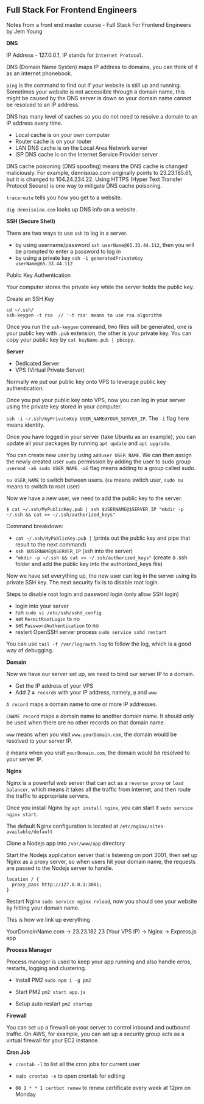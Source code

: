 ## Full Stack For Frontend Engineers

Notes from a front end master course - Full Stack For Frontend Engineers by Jem Young

__DNS__

IP Address - 127.0.0.1, IP stands for `Internet Protocol`.

DNS (Domain Name Systen) maps IP address to domains, you can think of it as an internet phonebook.

`ping` is the command to find out if your website is still up and running. Sometimes your website is not accessible through a domain name, this might be caused by the DNS server is down so your domain name cannot be resolved to an IP address.

DNS has many level of caches so you do not need to resolve a domain to an IP address every time. 

- Local cache is on your own computer
- Router cache is on your router
- LAN DNS cache is on the Local Area Network server
- ISP DNS cache is on the Internet Service Provider server 

DNS cache poisoning (DNS spoofing) means the DNS cache is changed maliciously. For example, dennisxiao.com originally points to 23.23.185.61, but it is changed to 104.24.234.22. Using HTTPS (Hyper Text Transfer Protocol Secure) is one way to mitigate DNS cache poisoning.

`traceroute` tells you how you get to a website.

`dig dennisxiao.com` looks up DNS info on a website.

__SSH (Secure Shell)__

There are two ways to use `ssh` to log in a server.

- by using username/password `ssh userName@65.33.44.112`, then you will be prompted to enter a password to log in
- by using a private key `ssh -i generatedPrivateKey userName@65.33.44.112`

Public Key Authentication

Your computer stores the private key while the server holds the public key.

Create an SSH Key

```
cd ~/.ssh/
ssh-keygen -t rsa  // '-t rsa' means to use rsa algorithm
```

Once you run the `ssh-keygen` command, two files will be generated, one is your public key with `.pub` extension, the other is your private key. You can copy your public key by `cat keyName.pub | pbcopy`.

__Server__

- Dedicated Server
- VPS (Virtual Private Server)

Normally we put our public key onto VPS to leverage public key authentication.

Once you put your public key onto VPS, now you can log in your server using the private key stored in your computer.

`ssh -i ~/.ssh/myPrivateKey USER_NAME@YOUR_SERVER_IP`. The `-i` flag here means identity.

Once you have logged in your server (take Ubuntu as an example), you can update all your packages by running `apt update` and `apt upgrade`.

You can create new user by using `adduser USER_NAME`. We can then assign the newly created user `sudo` permission by adding the user to sudo group `usermod -aG sudo USER_NAME`. `-aG` flag means adding to a group called sudo.

`su USER_NAME` to switch between users. (`su` means switch user, `sudo su` means to switch to root user)

Now we have a new user, we need to add the public key to the server.

```
$ cat ~/.ssh/MyPublicKey.pub | ssh $USERNAME@$SERVER_IP "mkdir -p ~/.ssh && cat >> ~/.ssh/authorized_keys"
```

Command breakdown:

- `cat ~/.ssh/MyPublicKey.pub |` (prints out the public key and pipe that result to the next command)
- `ssh $USERNAME@$SERVER_IP` (ssh into the server)
- `"mkdir -p ~/.ssh && cat >> ~/.ssh/authorized_keys"` (create a .ssh folder and add the public key into the authorized_keys file)

Now we have set everything up, the new user can log in the server using its private SSH key. The next security fix is to disable root login.

Steps to disable root login and password login (only allow SSH login)
- login into your server
- run `sudo vi /etc/ssh/sshd_config`
- set `PermitRootLogin` to no
- set `PasswordAuthentication` to no
- restert OpenSSH server process `sudo service sshd restart`

You can use `tail -f /var/log/auth.log` to follow the log, which is a good way of debugging.

__Domain__

Now we have our server set up, we need to bind our server IP to a domain.

- Get the IP address of your VPS
- Add 2 `A records` with your IP address, namely, `@` and `www`

`A record` maps a domain name to one or more IP addresses.

`CNAME record` maps a domain name to another domain name. It should only be used when there are no other records on that domain name.

`www` means when you visit `www.yourDomain.com`, the domain would be resolved to your server IP.

`@` means when you visit `yourDomain.com`, the domain would be resolved to your server IP.

__Nginx__

Nginx is a powerful web server that can act as a `reverse proxy` or `load balancer`, which means it takes all the traffic from internet, and then route the traffic to appropriate servers.

Once you install Nginx by `apt install nginx`, you can start it `sudo service nginx start`.

The default Nginx configuration is located at `/etc/nginx/sites-available/default`

Clone a Nodejs app into `/var/www/app` directory

Start the Nodejs application server that is listening on port 3001, then set up Nginx as a proxy server, so when users hit your domain name, the requests are passed to the Nodejs server to handle.

```
location / {
  proxy_pass http://127.0.0.1:3001;
}
```

Restart Nginx `sudo service nginx reload`, now you should see your website by hitting your domain name.

This is how we link up everything

YourDomainName.com -> 23.23.182.23 (Your VPS IP) -> Nginx -> Express.js app

__Process Manager__

Process manager is used to keep your app running and also handle erros, restarts, logging and clustering.

- Install PM2 `sudo npm i -g pm2`

- Start PM2 `pm2 start app.js`

- Setup auto restart `pm2 startup`

__Firewall__

You can set up a firewall on your server to control inbound and outbound traffic. On AWS, for example, you can set up a security group acts as a virtual firewall for your EC2 instance.

__Cron Job__

- `crontab -l` to list all the cron jobs for current user

- `sudo crontab -e` to open crontab for editing

- `00 1 * * 1 certbot renew` to renew certificate every week at 12pm on Monday
